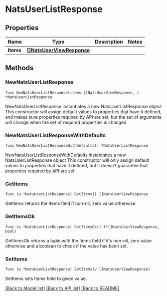 # NatsUserListResponse

## Properties

Name | Type | Description | Notes
------------ | ------------- | ------------- | -------------
**Items** | [**[]NatsUserViewResponse**](NatsUserViewResponse.md) |  | 

## Methods

### NewNatsUserListResponse

`func NewNatsUserListResponse(items []NatsUserViewResponse, ) *NatsUserListResponse`

NewNatsUserListResponse instantiates a new NatsUserListResponse object
This constructor will assign default values to properties that have it defined,
and makes sure properties required by API are set, but the set of arguments
will change when the set of required properties is changed

### NewNatsUserListResponseWithDefaults

`func NewNatsUserListResponseWithDefaults() *NatsUserListResponse`

NewNatsUserListResponseWithDefaults instantiates a new NatsUserListResponse object
This constructor will only assign default values to properties that have it defined,
but it doesn't guarantee that properties required by API are set

### GetItems

`func (o *NatsUserListResponse) GetItems() []NatsUserViewResponse`

GetItems returns the Items field if non-nil, zero value otherwise.

### GetItemsOk

`func (o *NatsUserListResponse) GetItemsOk() (*[]NatsUserViewResponse, bool)`

GetItemsOk returns a tuple with the Items field if it's non-nil, zero value otherwise
and a boolean to check if the value has been set.

### SetItems

`func (o *NatsUserListResponse) SetItems(v []NatsUserViewResponse)`

SetItems sets Items field to given value.



[[Back to Model list]](../README.md#documentation-for-models) [[Back to API list]](../README.md#documentation-for-api-endpoints) [[Back to README]](../README.md)


